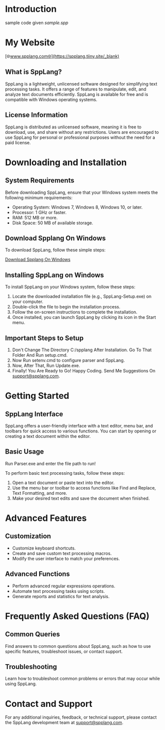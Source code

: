 # Introduction
sample code given *sample.spp*
# My Website
[🌐www.spplang.com🌐](https://spplang.tiiny.site/_blank)

## What is SppLang?

SppLang is a lightweight, unlicensed software designed for simplifying text processing tasks. It offers a range of features to manipulate, edit, and analyze text documents efficiently. SppLang is available for free and is compatible with Windows operating systems.

## License Information

SppLang is distributed as unlicensed software, meaning it is free to download, use, and share without any restrictions. Users are encouraged to use SppLang for personal or professional purposes without the need for a paid license.

# Downloading and Installation

## System Requirements

Before downloading SppLang, ensure that your Windows system meets the following minimum requirements:

- Operating System: Windows 7, Windows 8, Windows 10, or later.
- Processor: 1 GHz or faster.
- RAM: 512 MB or more.
- Disk Space: 50 MB of available storage.

## Download Spplang On Windows

To download SppLang, follow these simple steps:

[Download Spplang On Windows](https://www.mediafire.com/file/774rlgahq3ti78b/Spplang.exe/file)

## Installing SppLang on Windows

To install SppLang on your Windows system, follow these steps:

1. Locate the downloaded installation file (e.g., SppLang-Setup.exe) on your computer.
2. Double-click the file to begin the installation process.
3. Follow the on-screen instructions to complete the installation.
4. Once installed, you can launch SppLang by clicking its icon in the Start menu.

## Important Steps to Setup

1. Don't Change The Directory C:/spplang After Installation. Go To That Folder And Run setup.cmd.
2. Now Run setenv.cmd to configure parser and SppLang.
3. Now, After That, Run Update.exe.
4. Finally! You Are Ready to Go! Happy Coding. Send Me Suggestions On support@spplang.com.

# Getting Started

## SppLang Interface

SppLang offers a user-friendly interface with a text editor, menu bar, and toolbars for quick access to various functions. You can start by opening or creating a text document within the editor.

## Basic Usage

Run Parser.exe and enter the file path to run!

To perform basic text processing tasks, follow these steps:

1. Open a text document or paste text into the editor.
2. Use the menu bar or toolbar to access functions like Find and Replace, Text Formatting, and more.
3. Make your desired text edits and save the document when finished.

# Advanced Features

## Customization

- Customize keyboard shortcuts.
- Create and save custom text processing macros.
- Modify the user interface to match your preferences.

## Advanced Functions

- Perform advanced regular expressions operations.
- Automate text processing tasks using scripts.
- Generate reports and statistics for text analysis.

# Frequently Asked Questions (FAQ)

## Common Queries

Find answers to common questions about SppLang, such as how to use specific features, troubleshoot issues, or contact support.

## Troubleshooting

Learn how to troubleshoot common problems or errors that may occur while using SppLang.

# Contact and Support

For any additional inquiries, feedback, or technical support, please contact the SppLang development team at [support@spplang.com](mailto:ayushmangupta69@gmail.com).
